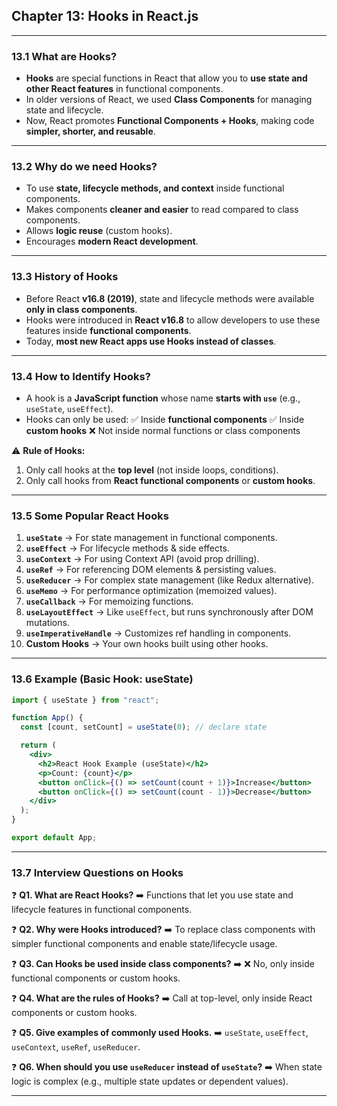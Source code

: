 ## Chapter 13: Hooks in React.js

---

### 13.1 What are Hooks?

* **Hooks** are special functions in React that allow you to **use state and other React features** in functional components.
* In older versions of React, we used **Class Components** for managing state and lifecycle.
* Now, React promotes **Functional Components + Hooks**, making code **simpler, shorter, and reusable**.

---

### 13.2 Why do we need Hooks?

* To use **state, lifecycle methods, and context** inside functional components.
* Makes components **cleaner and easier** to read compared to class components.
* Allows **logic reuse** (custom hooks).
* Encourages **modern React development**.

---

### 13.3 History of Hooks

* Before React **v16.8 (2019)**, state and lifecycle methods were available **only in class components**.
* Hooks were introduced in **React v16.8** to allow developers to use these features inside **functional components**.
* Today, **most new React apps use Hooks instead of classes**.

---

### 13.4 How to Identify Hooks?

* A hook is a **JavaScript function** whose name **starts with `use`** (e.g., `useState`, `useEffect`).
* Hooks can only be used:
  ✅ Inside **functional components**
  ✅ Inside **custom hooks**
  ❌ Not inside normal functions or class components

⚠️ **Rule of Hooks:**

1. Only call hooks at the **top level** (not inside loops, conditions).
2. Only call hooks from **React functional components** or **custom hooks**.

---

### 13.5 Some Popular React Hooks

1. **`useState`** → For state management in functional components.
2. **`useEffect`** → For lifecycle methods & side effects.
3. **`useContext`** → For using Context API (avoid prop drilling).
4. **`useRef`** → For referencing DOM elements & persisting values.
5. **`useReducer`** → For complex state management (like Redux alternative).
6. **`useMemo`** → For performance optimization (memoized values).
7. **`useCallback`** → For memoizing functions.
8. **`useLayoutEffect`** → Like `useEffect`, but runs synchronously after DOM mutations.
9. **`useImperativeHandle`** → Customizes ref handling in components.
10. **Custom Hooks** → Your own hooks built using other hooks.

---

### 13.6 Example (Basic Hook: useState)

```jsx
import { useState } from "react";

function App() {
  const [count, setCount] = useState(0); // declare state

  return (
    <div>
      <h2>React Hook Example (useState)</h2>
      <p>Count: {count}</p>
      <button onClick={() => setCount(count + 1)}>Increase</button>
      <button onClick={() => setCount(count - 1)}>Decrease</button>
    </div>
  );
}

export default App;
```

---

### 13.7 Interview Questions on Hooks

❓ **Q1. What are React Hooks?**
➡️ Functions that let you use state and lifecycle features in functional components.

❓ **Q2. Why were Hooks introduced?**
➡️ To replace class components with simpler functional components and enable state/lifecycle usage.

❓ **Q3. Can Hooks be used inside class components?**
➡️ ❌ No, only inside functional components or custom hooks.

❓ **Q4. What are the rules of Hooks?**
➡️ Call at top-level, only inside React components or custom hooks.

❓ **Q5. Give examples of commonly used Hooks.**
➡️ `useState`, `useEffect`, `useContext`, `useRef`, `useReducer`.

❓ **Q6. When should you use `useReducer` instead of `useState`?**
➡️ When state logic is complex (e.g., multiple state updates or dependent values).

---